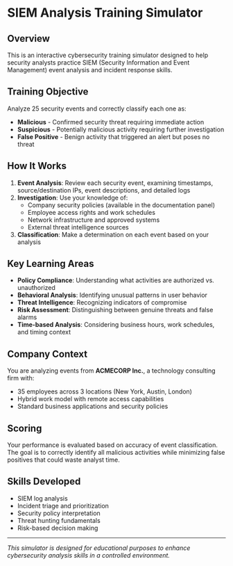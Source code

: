 # SIEM Analysis Training Simulator

## Overview

This is an interactive cybersecurity training simulator designed to help security analysts practice SIEM (Security Information and Event Management) event analysis and incident response skills.

## Training Objective

Analyze 25 security events and correctly classify each one as:
- **Malicious** - Confirmed security threat requiring immediate action
- **Suspicious** - Potentially malicious activity requiring further investigation  
- **False Positive** - Benign activity that triggered an alert but poses no threat

## How It Works

1. **Event Analysis**: Review each security event, examining timestamps, source/destination IPs, event descriptions, and detailed logs
2. **Investigation**: Use your knowledge of:
   - Company security policies (available in the documentation panel)
   - Employee access rights and work schedules
   - Network infrastructure and approved systems
   - External threat intelligence sources
3. **Classification**: Make a determination on each event based on your analysis

## Key Learning Areas

- **Policy Compliance**: Understanding what activities are authorized vs. unauthorized
- **Behavioral Analysis**: Identifying unusual patterns in user behavior
- **Threat Intelligence**: Recognizing indicators of compromise
- **Risk Assessment**: Distinguishing between genuine threats and false alarms
- **Time-based Analysis**: Considering business hours, work schedules, and timing context

## Company Context

You are analyzing events from **ACMECORP Inc.**, a technology consulting firm with:
- 35 employees across 3 locations (New York, Austin, London)
- Hybrid work model with remote access capabilities
- Standard business applications and security policies

## Scoring

Your performance is evaluated based on accuracy of event classification. The goal is to correctly identify all malicious activities while minimizing false positives that could waste analyst time.

## Skills Developed

- SIEM log analysis
- Incident triage and prioritization
- Security policy interpretation
- Threat hunting fundamentals
- Risk-based decision making

---

*This simulator is designed for educational purposes to enhance cybersecurity analysis skills in a controlled environment.*